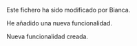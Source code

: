 Este fichero ha sido modificado por Bianca.

He añadido una nueva funcionalidad.

Nueva funcionalidad creada.

